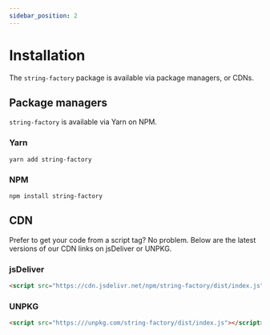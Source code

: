 ```yaml
---
sidebar_position: 2
---
```


# Installation
The `string-factory` package is available via package managers, or CDNs.

## Package managers
`string-factory` is available via Yarn on NPM.

### Yarn
```shell
yarn add string-factory
```

### NPM
```shell
npm install string-factory
```

## CDN
Prefer to get your code from a script tag? No problem. Below are the latest versions of our CDN links on jsDeliver or UNPKG.

### jsDeliver
```html
<script src="https://cdn.jsdelivr.net/npm/string-factory/dist/index.js"></script>
```

### UNPKG
```html
<script src="https:///unpkg.com/string-factory/dist/index.js"></script>
```